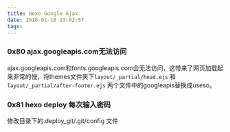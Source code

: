 ```yaml
---
title: Hexo Google Ajax
date: 2016-01-18 23:02:57
tags:
---
```


### 0x80 ajax.googleapis.com无法访问
ajax.googleapis.com和fonts.googleapis.com会无法访问，这带来了网页加载起来非常的慢，将themes文件夹下`layout/_partial/head.ejs` 和`layout/_partial/after-footer.ejs` 两个文件中的googleapis替换成useso。

### 0x81 hexo deploy 每次输入密码
修改目录下的.deploy_git/.git/config 文件